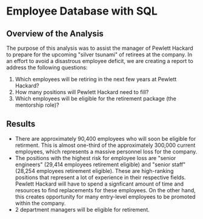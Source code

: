 # Employee Database with SQL
## Overview of the Analysis
The purpose of this analysis was to assist the manager of Pewlett Hackard to prepare for the upcoming "silver tsunami" of retirees at the company. In an effort to avoid a disastrous employee deficit, we are creating a report to address the following questions: 
1. Which employees will be retiring in the next few years at Pewlett Hackard?
2. How many positions will Pewlett Hackard need to fill?
3. Which employees will be eligible for the retirement package (the mentorship role)?

## Results
- There are approximately 90,400 employees who will soon be eligible for retirment. This is almost one-third of the approximately 300,000 current employees, which represents a massive personnel loss for the company.
- The positions with the highest risk for employee loss are "senior engineers" (29,414 employees retirement eligible) and "senior staff" (28,254 employees retirement eligible). These are high-ranking positions that represent a lot of experience in their respective fields. Pewlett Hackard will have to spend a signficant amount of time and resources to find replacements for these employees. On the other hand, this creates opportunity for many entry-level employees to be promoted within the company. 
- 2 department managers will be eligible for retirement. 
